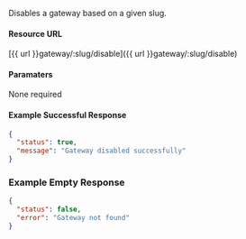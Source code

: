 <!--
@title Disable gateway
@author Moltin Ltd
@description Returns a gateway of the given slug

@sidebar 1
@family Gateway
@rate No
@auth Yes
@format JSON
@http GET
@version beta
-->
Disables a gateway based on a given slug.


#### Resource URL
[{{ url }}gateway/:slug/disable]({{ url }}gateway/:slug/disable)


#### Paramaters
None required

<!--code-->
#### Example Successful Response
``` json
{
  "status": true,
  "message": "Gateway disabled successfully"
}
```


### Example Empty Response
``` json
{
  "status": false,
  "error": "Gateway not found"
}
```
<!--/code-->
